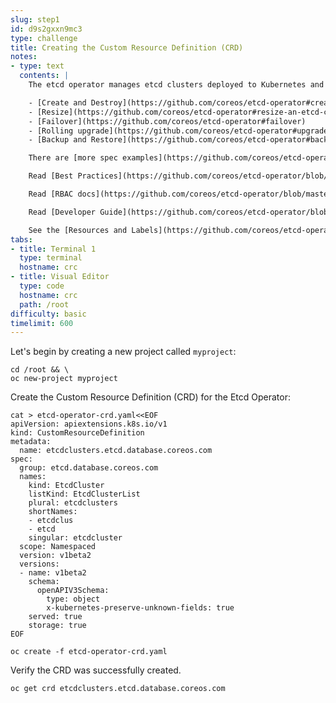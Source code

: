 ```yaml
---
slug: step1
id: d9s2gxxn9mc3
type: challenge
title: Creating the Custom Resource Definition (CRD)
notes:
- type: text
  contents: |
    The etcd operator manages etcd clusters deployed to Kubernetes and automates tasks related to operating an etcd cluster.

    - [Create and Destroy](https://github.com/coreos/etcd-operator#create-and-destroy-an-etcd-cluster)
    - [Resize](https://github.com/coreos/etcd-operator#resize-an-etcd-cluster)
    - [Failover](https://github.com/coreos/etcd-operator#failover)
    - [Rolling upgrade](https://github.com/coreos/etcd-operator#upgrade-an-etcd-cluster)
    - [Backup and Restore](https://github.com/coreos/etcd-operator#backup-and-restore-an-etcd-cluster)

    There are [more spec examples](https://github.com/coreos/etcd-operator/blob/master/doc/user/spec_examples.md) on setting up clusters with different configurations

    Read [Best Practices](https://github.com/coreos/etcd-operator/blob/master/doc/best_practices.md) for more information on how to better use etcd operator.

    Read [RBAC docs](https://github.com/coreos/etcd-operator/blob/master/doc/user/rbac.md) for how to setup RBAC rules for etcd operator if RBAC is in place.

    Read [Developer Guide](https://github.com/coreos/etcd-operator/blob/master/doc/dev/developer_guide.md) for setting up a development environment if you want to contribute.

    See the [Resources and Labels](https://github.com/coreos/etcd-operator/blob/master/doc/user/resource_labels.md) doc for an overview of the resources created by the etcd-operator.
tabs:
- title: Terminal 1
  type: terminal
  hostname: crc
- title: Visual Editor
  type: code
  hostname: crc
  path: /root
difficulty: basic
timelimit: 600
---
```

Let's begin by creating a new project called `myproject`:

```
cd /root && \
oc new-project myproject
```

Create the Custom Resource Definition (CRD) for the Etcd Operator:

```
cat > etcd-operator-crd.yaml<<EOF
apiVersion: apiextensions.k8s.io/v1
kind: CustomResourceDefinition
metadata:
  name: etcdclusters.etcd.database.coreos.com
spec:
  group: etcd.database.coreos.com
  names:
    kind: EtcdCluster
    listKind: EtcdClusterList
    plural: etcdclusters
    shortNames:
    - etcdclus
    - etcd
    singular: etcdcluster
  scope: Namespaced
  version: v1beta2
  versions:
  - name: v1beta2
    schema:
      openAPIV3Schema:
        type: object
        x-kubernetes-preserve-unknown-fields: true
    served: true
    storage: true
EOF
```

```
oc create -f etcd-operator-crd.yaml
```

Verify the CRD was successfully created.

```
oc get crd etcdclusters.etcd.database.coreos.com
```
